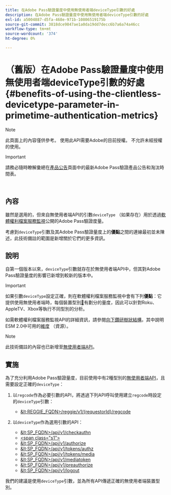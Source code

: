 ```yaml
---
title: 在Adobe Pass驗證量度中使用無使用者端deviceType引數的好處
description: 在Adobe Pass驗證量度中使用無使用者端deviceType引數的好處
exl-id: a5004887-d5fa-468e-971b-10806519175b
source-git-commit: 3818dce9847ae1a0da19dd7decc6b7a6a74a46cc
workflow-type: tm+mt
source-wordcount: '374'
ht-degree: 0%

---
```


# （舊版）在Adobe Pass驗證量度中使用無使用者端deviceType引數的好處 {#benefits-of-using-the-clientless-devicetype-parameter-in-primetime-authentication-metrics}

>[!NOTE]
>
>此頁面上的內容僅供參考。 使用此API需要Adobe的目前授權。 不允許未經授權的使用。

>[!IMPORTANT]
>
> 請務必隨時瞭解彙總在[產品公告](/help/authentication/product-announcements.md)頁面中的最新Adobe Pass驗證產品公告和淘汰時間表。

</br>

## 內容

雖然是選用的，但來自無使用者端API的引數`deviceType` （如果存在）用於透過[軟體權利檔案服務監視](/help/authentication/integration-guide-programmers/features-premium/esm/entitlement-service-monitoring-overview.md)公開的Adobe Pass驗證度量。

考慮到`deviceType`引數及其Adobe Pass驗證量度上的&#x200B;**優點**&#x200B;之間的連線最初並未陳述，此技術備註的範圍是新增關於它們的更多資訊。

## 說明

自第一個版本以來，`deviceType`引數就存在於無使用者端API中，但其對Adobe Pass驗證量度的影響已新增到較新的版本中。



>[!IMPORTANT]
>
>如果引數`deviceType`設定正確，則在軟體權利檔案服務監視中會有下列&#x200B;**優點**：它提供使用無使用者端時，每個裝置型別[&#128279;](/help/authentication/integration-guide-programmers/features-premium/esm/entitlement-service-monitoring-overview.md#clientless_device_type)有劃分的量度，因此可以針對Roku、AppleTV、Xbox等執行不同型別的分析。


如需軟體權利檔案服務監視API的詳細資訊，請參閱[向下鑽研樹狀結構](/help/authentication/integration-guide-programmers/features-premium/esm/entitlement-service-monitoring-api.md#drill-down_tree)，其中說明ESM 2.0中可用的[維度](/help/authentication/integration-guide-programmers/features-premium/esm/entitlement-service-monitoring-overview.md#esm_dimensions) （資源）。

>[!NOTE]
>
>此技術備註的內容也已新增至[無使用者端API](#clientless_device_type)。




## 實施

為了充分利用Adobe Pass驗證量度，目前使用中有2種型別的[無使用者端API](#web_srvs_summary)，且需要設定正確的`deviceType`：

1. 以`regcode`作為必要引數的API，將透過下列API呼叫使用建立`regcode`時設定的`deviceType`引數：
   - [\&lt;REGGIE\_FQDN\>/reggie/v1/{requestorId}/regcode](#reg_serv)

1. 以`deviceType`作為選用引數的API：
   - [\&lt;SP\_FQDN\>/api/v1/checkauthn](#check_authn_token)
   - [&lt;span class=&quot;s1&quot;>](#retrieve_authn_token)
   - [\&lt;SP\_FQDN\>/api/v1/authorize](#init_authz)
   - [\&lt;SP\_FQDN\>/api/v1/tokens/authz](#retrieve_authz_token)
   - [\&lt;SP\_FQDN\>/api/v1/tokens/media](#short_media)
   - [\&lt;SP\_FQDN\>/api/v1/mediatoken](#short_media)
   - [\&lt;SP\_FQDN\>/api/v1/preauthorize](#PreAuthZ_Resources)
   - [\&lt;SP\_FQDN\>/api/v1/logout](#init_logout)

我們的建議是使用`deviceType`引數，並為所有API傳遞正確的無使用者端裝置型別。
